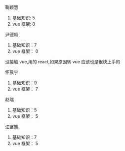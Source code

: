 鞠颖慧

1. 基础知识: 5
2. vue 框架: 0

尹德帧

1. 基础知识：7
2. vue 框架： 0

没接触 vue,用的 react,如果原因转 vue 应该也是很快上手的

怀晨宇

1. 基础知识：9
2. vue 框架： 7

赵瑞

1. 基础知识：5
2. vue 框架： 5

江富熊

1. 基础知识：7
2. vue 框架： 5
